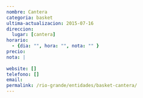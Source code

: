```yaml
---
nombre: Cantera
categoria: basket
ultima-actualizacion: 2015-07-16
direccion: 
  lugar: [cantera]
horario: 
  - {dia: "", hora: "", nota: "" }
precio: 
nota: | 
  
website: []
telefono: []
email: 
permalink: /rio-grande/entidades/basket-cantera/
---
```


